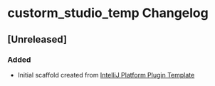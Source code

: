 <!-- Keep a Changelog guide -> https://keepachangelog.com -->

# custorm_studio_temp Changelog

## [Unreleased]
### Added
- Initial scaffold created from [IntelliJ Platform Plugin Template](https://github.com/JetBrains/intellij-platform-plugin-template)
